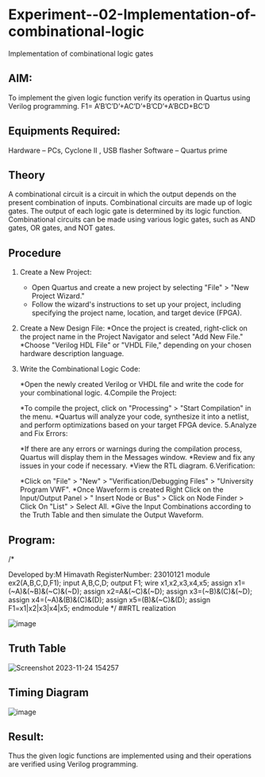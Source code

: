 # Experiment--02-Implementation-of-combinational-logic
Implementation of combinational logic gates
 
## AIM:
To implement the given logic function verify its operation in Quartus using Verilog programming.
 F1= A’B’C’D’+AC’D’+B’CD’+A’BCD+BC’D
 

## Equipments Required:
Hardware – PCs, Cyclone II , USB flasher
Software – Quartus prime


## Theory
 A combinational circuit is a circuit in which the output depends on the present combination of inputs. Combinational circuits are made up of logic gates. The output of each logic gate is determined by its logic function. Combinational circuits can be made using various logic gates, such as AND gates, OR gates, and NOT gates.

## Procedure
1. Create a New Project:
    * Open Quartus and create a new project by selecting "File" > "New Project Wizard."
    * Follow the wizard's instructions to set up your project, including specifying the project name, location, and target device (FPGA).
2. Create a New Design File:
    *Once the project is created, right-click on the project name in the Project Navigator and select "Add New File."
    *Choose "Verilog HDL File" or "VHDL File," depending on your chosen hardware description language.
3. Write the Combinational Logic Code:

   *Open the newly created Verilog or VHDL file and write the code for your combinational logic.
4.Compile the Project:

   *To compile the project, click on "Processing" > "Start Compilation" in the menu.
   *Quartus will analyze your code, synthesize it into a netlist, and perform optimizations based on your target FPGA device.
5.Analyze and Fix Errors:

   *If there are any errors or warnings during the compilation process, Quartus will display them in the Messages window.
   *Review and fix any issues in your code if necessary.
   *View the RTL diagram.
6.Verification:

   *Click on "File" > "New" > "Verification/Debugging Files" > "University Program VWF".
   *Once Waveform is created Right Click on the Input/Output Panel > " Insert Node or Bus" > Click on Node Finder > Click On "List" > Select All.
   *Give the Input Combinations according to the Truth Table and then simulate the Output Waveform.


## Program:
/*

Developed by:M Himavath 
RegisterNumber: 23010121
module ex2(A,B,C,D,F1);
input A,B,C,D;
output F1;
wire x1,x2,x3,x4,x5;
assign x1=(~A)&(~B)&(~C)&(~D);
assign x2=A&(~C)&(~D);
assign x3=(~B)&(C)&(~D);
assign x4=(~A)&(B)&(C)&(D);
assign x5=(B)&(~C)&(D);
assign F1=x1|x2|x3|x4|x5;
endmodule
*/
##RTL realization

![image](https://github.com/Himavath08/Experiment--02-Implementation-of-combinational-logic-/assets/139110631/c89ee413-4f28-45a2-8fed-817cb788673f)

## Truth Table
![Screenshot 2023-11-24 154257](https://github.com/Himavath08/Experiment--02-Implementation-of-combinational-logic-/assets/139110631/88733c9e-9e05-4f0f-9dc7-ed96fc0637a7)

## Timing Diagram
![image](https://github.com/Himavath08/Experiment--02-Implementation-of-combinational-logic-/assets/139110631/cf547a5a-7448-4323-80d8-00ef3ade5c0e)

## Result:
Thus the given logic functions are implemented using  and their operations are verified using Verilog programming.
